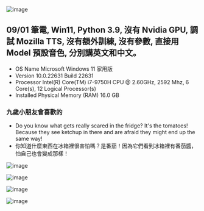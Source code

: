![image](https://github.com/user-attachments/assets/10001278-d8a2-4ae9-a4e2-7f52896712ca)



## 09/01 筆電, Win11, Python 3.9, 沒有 Nvidia GPU, 調試 Mozilla TTS, 沒有額外訓練, 沒有參數, 直接用 Model 預設音色, 分別講英文和中文。
- OS Name	Microsoft Windows 11 家用版
- Version	10.0.22631 Build 22631
- Processor	Intel(R) Core(TM) i7-9750H CPU @ 2.60GHz, 2592 Mhz, 6 Core(s), 12 Logical Processor(s)
- Installed Physical Memory (RAM)	16.0 GB

### 九歲小朋友會喜歡的
- Do you know what gets really scared in the fridge? It's the tomatoes! Because they see ketchup in there and are afraid they might end up the same way!
- 你知道什麼東西在冰箱裡很害怕嗎？是番茄！因為它們看到冰箱裡有番茄醬，怕自己也會變成那樣！

![image](https://github.com/user-attachments/assets/e90127a2-d386-4531-9a2d-dcf1df522aa4)


![image](https://github.com/user-attachments/assets/d506f1f4-63b9-45d9-a7c6-62403d1c1312)


![image](https://github.com/user-attachments/assets/df3c8d1d-ad79-44e0-9453-fb79503a6445)


![image](https://github.com/user-attachments/assets/39952d51-a594-4c0a-8825-4376a4394c71)
